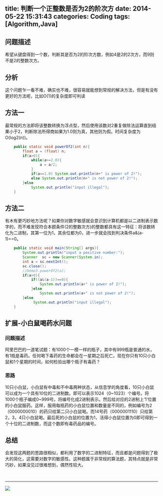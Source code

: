 title: 判断一个正整数是否为2的阶次方
date: 2014-05-22 15:31:43
categories: Coding
tags: [Algorithm,Java]
---

## 问题描述
希望从键盘得到一个数，判断其是否为2的阶次方数，例如4是2的2次方，而9则不是2的整数次方。
## 分析
这个问题乍一看不难，确实也不难，很容易就能想到常规的解决方法，但是有没有更好的方法呢，比如O(1)的复杂度即可判读
<!-- more -->
## 方法一
最常规的方法即将该整数转换为浮点型，然后使用该数对2重复做除法运算直到结果小于2，判断除法所得商如果为1.0则为真，其他则为假。时间复杂度为O(log2(n))。

```java
	public static void powerOf2(int n){
		float a = (float) n;
		if(a>0){
			while(a>=2.0){
				a = a/2;
			}
			if(a==1.0) System.out.println(n+" is power of 2!");
			else System.out.println(n+" is not power of 2!");
		}else
			System.out.println("input illegal");	
	}
```

## 方法二
有木有更巧妙地方法呢？如果你对数字敏感就会意识到计算机都是以二进制表示数字的，而不难发现符合本题条件(2的整数次方)的整数都具有这一特征：将该数转化为二进制，其第一位为1，其余位都为0，进一步就会找到判决条件a&(a-1)==0。

```java
	public static void main(String[] args){
		System.out.println("input a positive number:");
		Scanner  sc = new Scanner(System.in);
		int a = sc.nextInt();
		sc.close();
		//Demo3.powerOf2(a);
		if(a>0){
			if((a&(a-1))==0){
				System.out.println(a+" is power of 2!");
			}else
				System.out.println(a+" is not power of 2!");
		}else
			 System.out.println("input illegal");
	}
```
## 扩展-小白鼠喝药水问题

### 问题描述
阿里巴巴的一道笔试题：有1000个一模一样的瓶子，其中有999瓶是普通的水，有1瓶是毒药。任何喝下毒药的生命都会在一星期之后死亡。现在你只有10只小白鼠和1个星期的时间，如何检验出哪个瓶子有毒药？

### 思路
10只小白鼠，小白鼠有中毒和不中毒两种状态，从信息学的角度看，10只小白鼠可以成为一个具有10位的二进制数。即可以表示1024（0~1023）个编号。将1000个瓶子编成0~999号。将编号化成2进制表示。然后给对应的2进制上‘1’位置的小白鼠服药。这样，服用每瓶药的小白鼠位置和数量是不同的，例如编号为2（0000000010）的药只给第二只小白鼠喝。而14号药（0000001110）只给第2，3，4只小白鼠喝。最后死的小白鼠的位置为1，活得小白鼠位置为0即可得到一个十位的二进制数，而这个数即有毒药品的编号。

## 总结
会发现这两题的思路很相似，都利用了数字的二进制特征，而且都是问题得到了极大的简化，这需要对数字的敏感性。这种题属于非常规的算法题，其特点就是非常巧妙，如果没见过很难想到，偶然性较大。

<br>



----------
![](http://7u2eve.com1.z0.glb.clouddn.com/blogpic/E___0109GD00SIGT.gif)